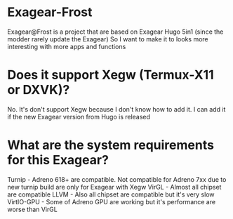 # Exagear-Frost
Exagear@Frost is a project that are based on Exagear Hugo 5in1 (since the modder rarely update the Exagear)
So I want to make it to looks more interesting with more apps and functions
# Does it support Xegw (Termux-X11 or DXVK)?
No. It's don't support Xegw because I don't know how to add it. I can add it if the new Exagear version from Hugo is released
# What are the system requirements for this Exagear?
Turnip - Adreno 618+ are compatible. Not compatible for Adreno 7xx due to new turnip build are only for Exagear with Xegw
VirGL - Almost all chipset are compatible
LLVM - Also all chipset are compatible but it's very slow
VirtIO-GPU - Some of Adreno GPU are working but it's performance are worse than VirGL
